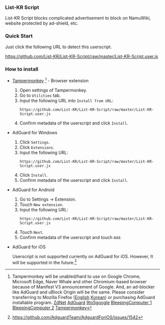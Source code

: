 ### List-KR Script
List-KR Script blocks complicated advertisement to block on NamuWiki, website protected by ad-shield, etc.

### Quick Start
Just click the following URL to detect this userscript.

https://github.com/List-KR/List-KR-Script/raw/master/List-KR-Script.user.js

### How to install
- [Tampermonkey](https://addons.mozilla.org/en-US/firefox/addon/tampermonkey/) [^1] - Browser extension
    1. Open settings of Tampermonkey.
    2. Go to `Utilities` tab.
    3. Input the following URL into `Install from URL`:
        ```
        https://github.com/List-KR/List-KR-Script/raw/master/List-KR-Script.user.js
        ```
    4. Confirm metadata of the userscript and click `Install`.
    
- AdGuard for Windows
    1. Click `Settings`.
    2. Click `Extensions`.
    3. Input the following URL:
        ```
        https://github.com/List-KR/List-KR-Script/raw/master/List-KR-Script.user.js
        ```
    4. Click `Install`.
    5. Confirm metadata of the userscript and click `Install`.


- AdGuard for Android
    1. Go to Settings -> Extension.
    2. Touch `New extension`.
    3. Input the following URL:
        ```
        https://github.com/List-KR/List-KR-Script/raw/master/List-KR-Script.user.js
        ```
    4. Touch `Next`.
    5. Confirm metadata of the userscript and touch `Add`.


 - AdGuard for iOS

    Userscript is not supported currently on AdGuard for iOS.
    However, It will be supported in the future.[^2]


[^1]: Tampermonkey will be unabled/hard to use on Google Chrome, Microsoft Edge, Naver Whale and other Chromium-based browser because of Manifest V3 announcement of Google. And, an ad-blocker like AdGuard and uBlock Origin will be the same. Please consider transferring to Mozilla Firefox ([English](https://www.mozilla.org/en-US/firefox/download/thanks/) [Korean](https://www.mozilla.org/ko/firefox/download/thanks/)) or purchasing AdGuard installable program. [ZdNet](https://www.zdnet.com/article/chrome-api-update-will-kill-a-bunch-of-other-extensions-not-just-ad-blockers/) [AdGuard](https://adguard.com/en/blog/manifestv3-timeline.html) [9to5google](https://9to5google.com/2019/01/29/chrome-manifest-v3-tampermonkey/) [BleepingComputer 1](https://www.bleepingcomputer.com/news/google/tampermonkey-may-be-the-next-victim-of-googles-chrome-manifest-v3-changes/) [BleepingComputer 2](https://www.bleepingcomputer.com/news/security/chrome-extension-manifest-v3-may-break-ublock-origin-content-blocker/) [Tampermonkey](https://github.com/Tampermonkey/tampermonkey/issues/644)
[^2]: https://github.com/AdguardTeam/AdguardForiOS/issues/1542